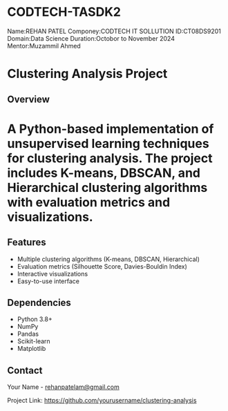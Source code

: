 # CODTECH-TASDK2

Name:REHAN PATEL 
Componey:CODTECH IT SOLLUTION 
ID:CT08DS9201 
Domain:Data Science 
Duration:Octobor to November 2024 
Mentor:Muzammil Ahmed

# Clustering Analysis Project

## Overview
# A Python-based implementation of unsupervised learning techniques for clustering analysis. The project includes K-means, DBSCAN, and Hierarchical clustering algorithms with evaluation metrics and visualizations.

## Features
- Multiple clustering algorithms (K-means, DBSCAN, Hierarchical)
- Evaluation metrics (Silhouette Score, Davies-Bouldin Index)
- Interactive visualizations
- Easy-to-use interface


## Dependencies
- Python 3.8+
- NumPy
- Pandas
- Scikit-learn
- Matplotlib

## Contact
Your Name - rehanpatelam@gmail.com

Project Link: https://github.com/yourusername/clustering-analysis
